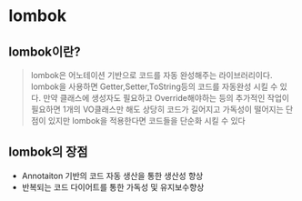 # lombok

## lombok이란?
>lombok은 어노테이션 기반으로 코드를 자동 완성해주는 라이브러리이다. lombok을 사용하면 Getter,Setter,ToString등의 코드를 자동완성 시킬 수 있다.
>만약 클래스에 생성자도 필요하고 Override해야하는 등의 추가적인 작업이 필요하면 1개의 VO클래스만 해도 상당히 코드가 길어지고 가독성이 떨어지는 단점이 있지만
>lombok을 적용한다면 코드들을 단순화 시킬 수 있다

## lombok의 장점
* Annotaiton 기반의 코드 자동 생산을 통한 생산성 향상
* 반복되는 코드 다이어트를 통한 가독성 및 유지보수향상
